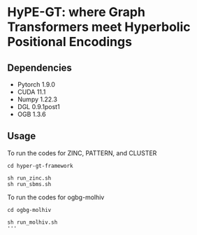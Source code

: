 # HyPE-GT: where Graph Transformers meet Hyperbolic Positional Encodings

## Dependencies

* Pytorch 1.9.0
* CUDA 11.1
* Numpy 1.22.3
* DGL 0.9.1post1
* OGB 1.3.6

## Usage
 To run the codes for ZINC, PATTERN, and CLUSTER
 ```
 cd hyper-gt-framework
 
 sh run_zinc.sh
 sh run_sbms.sh
 ```
 
 To run the codes for ogbg-molhiv
 ```
 cd ogbg-molhiv
 
 sh run_molhiv.sh
 '''
 

